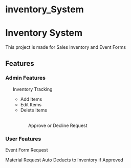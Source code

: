 ﻿# inventory_System

<h1>Inventory System</h1>

<p>This project is made for Sales Inventory and Event Forms</p>

<h2>Features</h2>
<div>
<h3>Admin Features</h3>
<ul>Inventory Tracking<ul>
<li>Add Items</li>
<li>Edit Items</li>
<li>Delete Items</li>
<br>
<ul> Approve or Decline Request<ul>
</div>
<h3>User Features</h3>  
<p>Event Form Request</p>
<p>Material Request Auto Deducts to Inventory if Approved</p>






